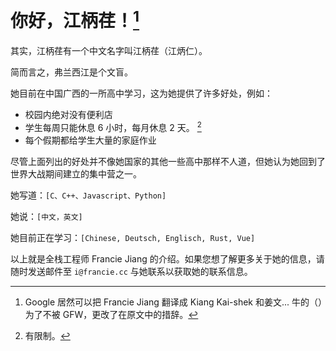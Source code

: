 # 你好，江柄荏！[^2]
其实，江柄荏有一个中文名字叫江柄荏（江炳仁）。

简而言之，弗兰西江是个文盲。

她目前在中国广西的一所高中学习，这为她提供了许多好处，例如：
- 校园内绝对没有便利店
- 学生每周只能休息 6 小时，每月休息 2 天。 [^1]
- 每个假期都给学生大量的家庭作业

尽管上面列出的好处并不像她国家的其他一些高中那样不人道，但她认为她回到了世界大战期间建立的集中营之一。

她写道：`[C、C++、Javascript、Python]`

她说：`[中文，英文]`

她目前正在学习：`[Chinese, Deutsch, Englisch, Rust, Vue]`

以上就是全栈工程师 Francie Jiang 的介绍。如果您想了解更多关于她的信息，请随时发送邮件至 `i@francie.cc` 与她联系以获取她的联系信息。


[^1]: 有限制。
[^2]: Google 居然可以把 Francie Jiang 翻译成 Kiang Kai-shek 和姜文... 牛的（）为了不被 GFW，更改了在原文中的措辞。